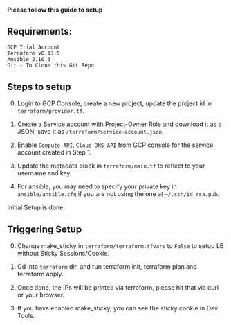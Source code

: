 #### Please follow this guide to setup

## Requirements:
    GCP Trial Account
    Terraform v0.13.5
    Ansible 2.10.3
    Git - To Clone this Git Repo

## Steps to setup
0. Login to GCP Console, create a new project, update the project id in `terraform/provider.tf`.

1. Create a Service account with Project-Owner Role and download it as a JSON, save it as `/terraform/service-account.json`.

2. Enable `Compute API`, `Cloud DNS API` from GCP console for the service account created in Step 1.

3. Update the metadata block in `terraform/main.tf` to reflect to your username and key.

4. For ansible, you may need to specify your private key in `ansible/ansible.cfg` if you are not using the one at `~/.ssh/id_rsa.pub`.

Initial Setup is done

## Triggering Setup

0. Change make_sticky in `terraform/terraform.tfvars` to `False` to setup LB without Sticky Sessions/Cookie.

1. Cd into `terraform` dir, and run terraform init, terraform plan and terraform apply.

2. Once done, the IPs will be printed via terraform, please hit that via curl or your browser.

3. If you have enabled make_sticky, you can see the sticky cookie in Dev Tools.
